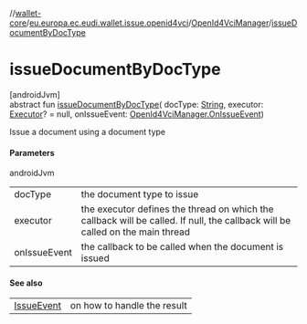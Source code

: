 //[wallet-core](../../../index.md)/[eu.europa.ec.eudi.wallet.issue.openid4vci](../index.md)/[OpenId4VciManager](index.md)/[issueDocumentByDocType](issue-document-by-doc-type.md)

# issueDocumentByDocType

[androidJvm]\
abstract fun [issueDocumentByDocType](issue-document-by-doc-type.md)(
docType: [String](https://kotlinlang.org/api/latest/jvm/stdlib/kotlin/-string/index.html),
executor: [Executor](https://developer.android.com/reference/kotlin/java/util/concurrent/Executor.html)? = null,
onIssueEvent: [OpenId4VciManager.OnIssueEvent](-on-issue-event/index.md))

Issue a document using a document type

#### Parameters

androidJvm

|              |                                                                                                                               |
|--------------|-------------------------------------------------------------------------------------------------------------------------------|
| docType      | the document type to issue                                                                                                    |
| executor     | the executor defines the thread on which the callback will be called. If null, the callback will be called on the main thread |
| onIssueEvent | the callback to be called when the document is issued                                                                         |

#### See also

|                                        |                             |
|----------------------------------------|-----------------------------|
| [IssueEvent](../-issue-event/index.md) | on how to handle the result |
